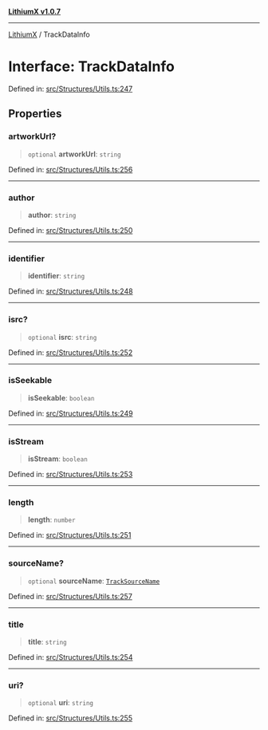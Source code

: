 [**LithiumX v1.0.7**](README.md)

***

[LithiumX](globals.md) / TrackDataInfo

# Interface: TrackDataInfo

Defined in: [src/Structures/Utils.ts:247](https://github.com/anantix-network/LithiumX/blob/720bc1bb802e250a8740a01a0f217198cffacb28/src/Structures/Utils.ts#L247)

## Properties

### artworkUrl?

> `optional` **artworkUrl**: `string`

Defined in: [src/Structures/Utils.ts:256](https://github.com/anantix-network/LithiumX/blob/720bc1bb802e250a8740a01a0f217198cffacb28/src/Structures/Utils.ts#L256)

***

### author

> **author**: `string`

Defined in: [src/Structures/Utils.ts:250](https://github.com/anantix-network/LithiumX/blob/720bc1bb802e250a8740a01a0f217198cffacb28/src/Structures/Utils.ts#L250)

***

### identifier

> **identifier**: `string`

Defined in: [src/Structures/Utils.ts:248](https://github.com/anantix-network/LithiumX/blob/720bc1bb802e250a8740a01a0f217198cffacb28/src/Structures/Utils.ts#L248)

***

### isrc?

> `optional` **isrc**: `string`

Defined in: [src/Structures/Utils.ts:252](https://github.com/anantix-network/LithiumX/blob/720bc1bb802e250a8740a01a0f217198cffacb28/src/Structures/Utils.ts#L252)

***

### isSeekable

> **isSeekable**: `boolean`

Defined in: [src/Structures/Utils.ts:249](https://github.com/anantix-network/LithiumX/blob/720bc1bb802e250a8740a01a0f217198cffacb28/src/Structures/Utils.ts#L249)

***

### isStream

> **isStream**: `boolean`

Defined in: [src/Structures/Utils.ts:253](https://github.com/anantix-network/LithiumX/blob/720bc1bb802e250a8740a01a0f217198cffacb28/src/Structures/Utils.ts#L253)

***

### length

> **length**: `number`

Defined in: [src/Structures/Utils.ts:251](https://github.com/anantix-network/LithiumX/blob/720bc1bb802e250a8740a01a0f217198cffacb28/src/Structures/Utils.ts#L251)

***

### sourceName?

> `optional` **sourceName**: [`TrackSourceName`](type-aliases\TrackSourceName.md)

Defined in: [src/Structures/Utils.ts:257](https://github.com/anantix-network/LithiumX/blob/720bc1bb802e250a8740a01a0f217198cffacb28/src/Structures/Utils.ts#L257)

***

### title

> **title**: `string`

Defined in: [src/Structures/Utils.ts:254](https://github.com/anantix-network/LithiumX/blob/720bc1bb802e250a8740a01a0f217198cffacb28/src/Structures/Utils.ts#L254)

***

### uri?

> `optional` **uri**: `string`

Defined in: [src/Structures/Utils.ts:255](https://github.com/anantix-network/LithiumX/blob/720bc1bb802e250a8740a01a0f217198cffacb28/src/Structures/Utils.ts#L255)
